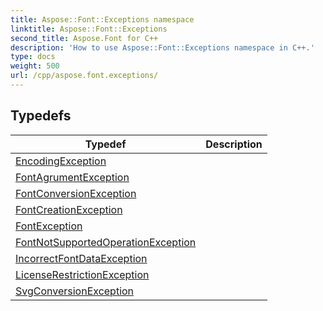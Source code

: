 ```yaml
---
title: Aspose::Font::Exceptions namespace
linktitle: Aspose::Font::Exceptions
second_title: Aspose.Font for C++
description: 'How to use Aspose::Font::Exceptions namespace in C++.'
type: docs
weight: 500
url: /cpp/aspose.font.exceptions/
---
```




## Typedefs

| Typedef | Description |
| --- | --- |
| [EncodingException](./encodingexception/) |  |
| [FontAgrumentException](./fontagrumentexception/) |  |
| [FontConversionException](./fontconversionexception/) |  |
| [FontCreationException](./fontcreationexception/) |  |
| [FontException](./fontexception/) |  |
| [FontNotSupportedOperationException](./fontnotsupportedoperationexception/) |  |
| [IncorrectFontDataException](./incorrectfontdataexception/) |  |
| [LicenseRestrictionException](./licenserestrictionexception/) |  |
| [SvgConversionException](./svgconversionexception/) |  |
